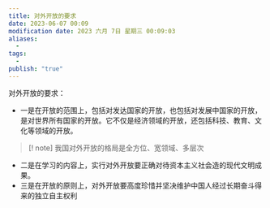 ```yaml
---
title: 对外开放的要求
date: 2023-06-07 00:09
modification date: 2023 六月 7日 星期三 00:09:03
aliases:
  - 
tags:
  - 
publish: "true"
---
```


对外开放的要求：

- 一是在开放的范围上，包括对发达国家的开放，也包括对发展中国家的开放，是对世界所有国家的开放。它不仅是经济领域的开放，还包括科技、教育、文化等领域的开放。

>[! note]
>我国对外开放的格局是全方位、宽领域、多层次

- 二是在学习的内容上，实行对外开放要正确对待资本主义社会造的现代文明成果。
- 三是在开放的原则上，对外开放要高度珍惜并坚决维护中国人经过长期奋斗得来的独立自主权利
